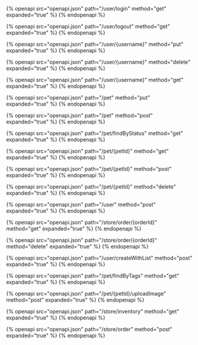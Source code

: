 {% openapi src="openapi.json" path="/user/login" method="get" expanded="true" %}
{% endopenapi %}

{% openapi src="openapi.json" path="/user/logout" method="get" expanded="true" %}
{% endopenapi %}

{% openapi src="openapi.json" path="/user/{username}" method="put" expanded="true" %}
{% endopenapi %}

{% openapi src="openapi.json" path="/user/{username}" method="delete" expanded="true" %}
{% endopenapi %}

{% openapi src="openapi.json" path="/user/{username}" method="get" expanded="true" %}
{% endopenapi %}

{% openapi src="openapi.json" path="/pet" method="put" expanded="true" %}
{% endopenapi %}

{% openapi src="openapi.json" path="/pet" method="post" expanded="true" %}
{% endopenapi %}

{% openapi src="openapi.json" path="/pet/findByStatus" method="get" expanded="true" %}
{% endopenapi %}

{% openapi src="openapi.json" path="/pet/{petId}" method="get" expanded="true" %}
{% endopenapi %}

{% openapi src="openapi.json" path="/pet/{petId}" method="post" expanded="true" %}
{% endopenapi %}

{% openapi src="openapi.json" path="/pet/{petId}" method="delete" expanded="true" %}
{% endopenapi %}

{% openapi src="openapi.json" path="/user" method="post" expanded="true" %}
{% endopenapi %}

{% openapi src="openapi.json" path="/store/order/{orderId}" method="get" expanded="true" %}
{% endopenapi %}

{% openapi src="openapi.json" path="/store/order/{orderId}" method="delete" expanded="true" %}
{% endopenapi %}

{% openapi src="openapi.json" path="/user/createWithList" method="post" expanded="true" %}
{% endopenapi %}

{% openapi src="openapi.json" path="/pet/findByTags" method="get" expanded="true" %}
{% endopenapi %}

{% openapi src="openapi.json" path="/pet/{petId}/uploadImage" method="post" expanded="true" %}
{% endopenapi %}

{% openapi src="openapi.json" path="/store/inventory" method="get" expanded="true" %}
{% endopenapi %}

{% openapi src="openapi.json" path="/store/order" method="post" expanded="true" %}
{% endopenapi %}

